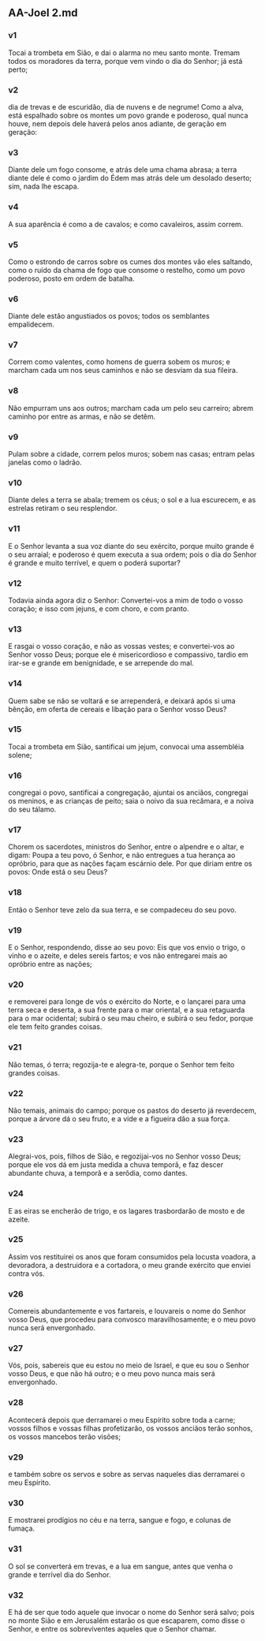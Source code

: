 ## AA-Joel 2.md
### v1
 Tocai a trombeta em Sião, e dai o alarma no meu santo monte. Tremam todos os moradores da terra, porque vem vindo o dia do Senhor; já está perto;
### v2
 dia de trevas e de escuridão, dia de nuvens e de negrume! Como a alva, está espalhado sobre os montes um povo grande e poderoso, qual nunca houve, nem depois dele haverá pelos anos adiante, de geração em geração:
### v3
 Diante dele um fogo consome, e atrás dele uma chama abrasa; a terra diante dele é como o jardim do Édem mas atrás dele um desolado deserto; sim, nada lhe escapa.
### v4
 A sua aparência é como a de cavalos; e como cavaleiros, assim correm.
### v5
 Como o estrondo de carros sobre os cumes dos montes vão eles saltando, como o ruído da chama de fogo que consome o restelho, como um povo poderoso, posto em ordem de batalha.
### v6
 Diante dele estão angustiados os povos; todos os semblantes empalidecem.
### v7
 Correm como valentes, como homens de guerra sobem os muros; e marcham cada um nos seus caminhos e não se desviam da sua fileira.
### v8
 Não empurram uns aos outros; marcham cada um pelo seu carreiro; abrem caminho por entre as armas, e não se detêm.
### v9
 Pulam sobre a cidade, correm pelos muros; sobem nas casas; entram pelas janelas como o ladrão.
### v10
 Diante deles a terra se abala; tremem os céus; o sol e a lua escurecem, e as estrelas retiram o seu resplendor.
### v11
 E o Senhor levanta a sua voz diante do seu exército, porque muito grande é o seu arraial; e poderoso é quem executa a sua ordem; pois o dia do Senhor é grande e muito terrível, e quem o poderá suportar?
### v12
 Todavia ainda agora diz o Senhor: Convertei-vos a mim de todo o vosso coração; e isso com jejuns, e com choro, e com pranto.
### v13
 E rasgai o vosso coração, e não as vossas vestes; e convertei-vos ao Senhor vosso Deus; porque ele é misericordioso e compassivo, tardio em irar-se e grande em benignidade, e se arrepende do mal.
### v14
 Quem sabe se não se voltará e se arrependerá, e deixará após si uma bênção, em oferta de cereais e libação para o Senhor vosso Deus?
### v15
 Tocai a trombeta em Sião, santificai um jejum, convocai uma assembléia solene;
### v16
 congregai o povo, santificai a congregação, ajuntai os anciãos, congregai os meninos, e as crianças de peito; saia o noivo da sua recâmara, e a noiva do seu tálamo.
### v17
 Chorem os sacerdotes, ministros do Senhor, entre o alpendre e o altar, e digam: Poupa a teu povo, ó Senhor, e não entregues a tua herança ao opróbrio, para que as nações façam escárnio dele. Por que diriam entre os povos: Onde está o seu Deus?
### v18
 Então o Senhor teve zelo da sua terra, e se compadeceu do seu povo.
### v19
 E o Senhor, respondendo, disse ao seu povo: Eis que vos envio o trigo, o vinho e o azeite, e deles sereis fartos; e vos não entregarei mais ao opróbrio entre as nações;
### v20
 e removerei para longe de vós o exército do Norte, e o lançarei para uma terra seca e deserta, a sua frente para o mar oriental, e a sua retaguarda para o mar ocidental; subirá o seu mau cheiro, e subirá o seu fedor, porque ele tem feito grandes coisas.
### v21
 Não temas, ó terra; regozija-te e alegra-te, porque o Senhor tem feito grandes coisas.
### v22
 Não temais, animais do campo; porque os pastos do deserto já reverdecem, porque a árvore dá o seu fruto, e a vide e a figueira dão a sua força.
### v23
 Alegrai-vos, pois, filhos de Sião, e regozijai-vos no Senhor vosso Deus; porque ele vos dá em justa medida a chuva temporã, e faz descer abundante chuva, a temporã e a serôdia, como dantes.
### v24
 E as eiras se encherão de trigo, e os lagares trasbordarão de mosto e de azeite.
### v25
 Assim vos restituirei os anos que foram consumidos pela locusta voadora, a devoradora, a destruidora e a cortadora, o meu grande exército que enviei contra vós.
### v26
 Comereis abundantemente e vos fartareis, e louvareis o nome do Senhor vosso Deus, que procedeu para convosco maravilhosamente; e o meu povo nunca será envergonhado.
### v27
 Vós, pois, sabereis que eu estou no meio de Israel, e que eu sou o Senhor vosso Deus, e que não há outro; e o meu povo nunca mais será envergonhado.
### v28
 Acontecerá depois que derramarei o meu Espírito sobre toda a carne; vossos filhos e vossas filhas profetizarão, os vossos anciãos terão sonhos, os vossos mancebos terão visões;
### v29
 e também sobre os servos e sobre as servas naqueles dias derramarei o meu Espírito.
### v30
 E mostrarei prodígios no céu e na terra, sangue e fogo, e colunas de fumaça.
### v31
 O sol se converterá em trevas, e a lua em sangue, antes que venha o grande e terrível dia do Senhor.
### v32
 E há de ser que todo aquele que invocar o nome do Senhor será salvo; pois no monte Sião e em Jerusalém estarão os que escaparem, como disse o Senhor, e entre os sobreviventes aqueles que o Senhor chamar.
